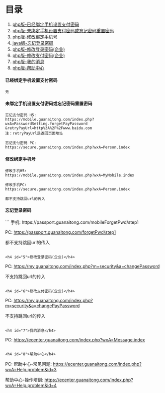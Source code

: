 # 目录
1. [php版-已经绑定手机设置支付密码](#1)
2. [php版-未绑定手机设置支付密码或忘记密码重置密码](#2)
3. [php版-修改绑定手机号](#3)
4. [java版-忘记登录密码](#4)
5. [php版-修改登录密码(企业)](#5)
6. [php版-修改支付密码(企业)](#6)
7. [php版-我的消息](#7)
8. [php版-帮助中心](#8)

<h4 id="1">已经绑定手机设置支付密码</h4>

```
无
```

<h4 id="2">未绑定手机设置支付密码或忘记密码重置密码</h4>

```
忘记支付密码 H5:
https://mobile.guanaitong.com/index.php?wxA=PasswordSetting.forgetPayPassword
&retryPayUrl=http%3A%2F%2Fwww.baidu.com
注：retryPayUrl是返回页面地址

忘记支付密码 PC:
https://secure.guanaitong.com/index.php?wxA=Person.index
```

<h4 id="3">修改绑定手机号</h4>

```
修改手机H5:
https://mobile.guanaitong.com/index.php?wxA=MyMobile.index

修改手机PC:
https://secure.guanaitong.com/index.php?wxA=Person.index

都不支持跳回url的传入
```

<h4 id="4">忘记登录密码</h4>
```
手机:
https://passport.guanaitong.com/mobileForgetPwd/step1

PC:
https://passport.guanaitong.com/forgetPwd/step1

都不支持跳回url的传入
```

<h4 id="5">修改登录密码(企业)</h4>

```
PC:
https://my.guanaitong.com/index.php?m=security&a=changePassword

不支持跳回url的传入
```

<h4 id="6">修改支付密码(企业)</h4>

```
PC:
https://my.guanaitong.com/index.php?m=security&a=changePayPassword

不支持跳回url的传入
```

<h4 id="7">我的消息</h4>

```
PC:
https://ecenter.guanaitong.com/index.php?wxA=Message.index
```

<h4 id="8">帮助中心</h4>

```
PC:
帮助中心-常见问题:
https://ecenter.guanaitong.com/index.php?wxA=Help.problem&id=3

帮助中心-操作培训:
https://ecenter.guanaitong.com/index.php?wxA=Help.problem&id=4
```